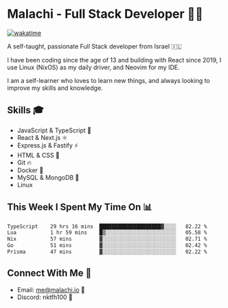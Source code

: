 # Malachi - Full Stack Developer 🚀🔥
[![wakatime](https://wakatime.com/badge/user/112ec769-e669-4b78-a46f-cf4343930741.svg)](https://wakatime.com/@112ec769-e669-4b78-a46f-cf4343930741)

A self-taught, passionate Full Stack developer from Israel 🇮🇱

I have been coding since the age of 13 and building with React since 2019, I use Linux (NixOS) as my daily driver, and Neovim for my IDE.

I am a self-learner who loves to learn new things, and always looking to improve my skills and knowledge.

## Skills 🎓
- JavaScript & TypeScript 💎
- React & Next.js ⚛️
- Express.js & Fastify ⚡️
- HTML & CSS 🎨
- Git 🔥
- Docker 🐳
- MySQL & MongoDB 💾
- Linux

## This Week I Spent My Time On 📊
<!--START_SECTION:waka-->

```txt
TypeScript    29 hrs 16 mins  ████████████████████▓░░░░   82.22 %
Lua           1 hr 59 mins    █▒░░░░░░░░░░░░░░░░░░░░░░░   05.58 %
Nix           57 mins         ▓░░░░░░░░░░░░░░░░░░░░░░░░   02.71 %
Go            51 mins         ▓░░░░░░░░░░░░░░░░░░░░░░░░   02.42 %
Prisma        47 mins         ▓░░░░░░░░░░░░░░░░░░░░░░░░   02.22 %
```

<!--END_SECTION:waka-->


## Connect With Me 📱
- Email: me@malachi.io 📧
- Discord: nktfh100 👾

